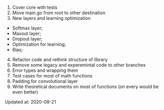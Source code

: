 1. Cover core with tests
2. Move main.go from root to other destination
3. New layers and learning optimization
- Softmax layer;
- Maxout layer;
- Dropout layer;
- Optimization for learning;
- Bias;
4. Refactor code and rethink structure of library
5. Remove some legacy and experemintal code to other branches
6. Error types and wrapping them
7. Test cases for most of math functions
8. Padding for convolutional layer
9. Write theoretical documents on most of functions (on every would be even better)

Updated at: 2020-08-21